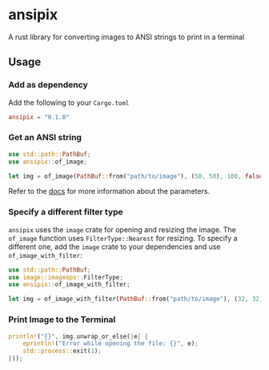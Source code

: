 # ansipix
A rust library for converting images to ANSI strings to print in a terminal

## Usage
### Add as dependency
Add the following to your `Cargo.toml`
```toml
ansipix = "0.1.0"
```

### Get an ANSI string
```rust
use std::path::PathBuf;
use ansipix::of_image;

let img = of_image(PathBuf::from("path/to/image"), (50, 50), 100, false);
```
Refer to the [docs](https://docs.rs/ansipix/0.1.0/ansipix/) for more information about the parameters.

### Specify a different filter type
`ansipix` uses the `image` crate for opening and resizing the image. The `of_image` function uses `FilterType::Nearest` for resizing. To specify a different one, add the `image` crate to your dependencies and use `of_image_with_filter`:
```rust
use std::path::PathBuf;
use image::imageops::FilterType;
use ansipix::of_image_with_filter;

let img = of_image_with_filter(PathBuf::from("path/to/image"), (32, 32), 255, false, FilterType::Triangle);
```

### Print Image to the Terminal
```rust
println!("{}", img.unwrap_or_else(|e| {
    eprintln!("Error while opening the file: {}", e);
    std::process::exit(1);
}));
```
